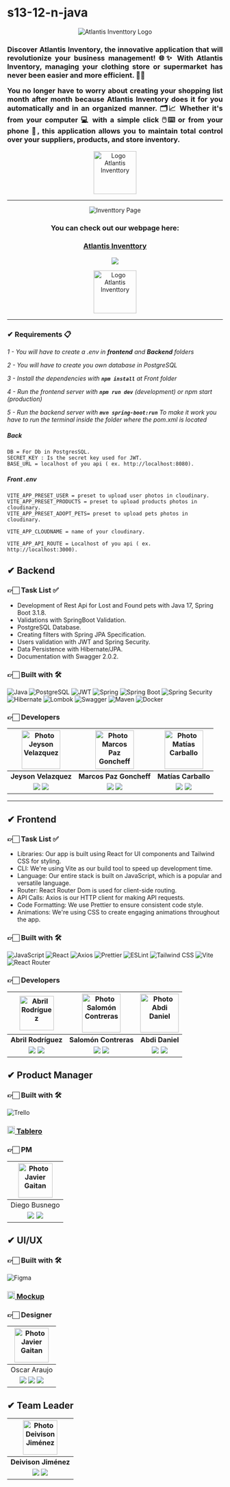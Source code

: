 # s13-12-n-java
<div align="center">

![Atlantis Inventtory Logo](https://i.postimg.cc/Pr1nSGf8/Atlantis-Inventtory.png)
</div>

<h3 align="justify">Discover Atlantis Inventory, the innovative application that will revolutionize your business management! 🌐✨ With Atlantis Inventory, managing your clothing store or supermarket has never been easier and more efficient. 🛒💼

You no longer have to worry about creating your shopping list month after month because Atlantis Inventory does it for you automatically and in an organized manner. 🗂️📈 Whether it's from your computer 💻 with a simple click 🖱️⌨️ or from your phone 📲, this application allows you to maintain total control over your suppliers, products, and store inventory.</h3>

<div align="center">

<img src=https://i.postimg.cc/KzhHkjLq/Logo.png alt="Logo Atlantis Inventtory" width=100>
</div>
<hr/>

<div align="center">

![Inventtory Page](https://i.postimg.cc/TPZGwvmG/Inventario.png)
</div>

<h3 align="center"  ><b>You can check out our webpage here:</b></h3>
<h3 align="center"><a href="https://compralisto0.vercel.app/" target="_blank" rel="noopener noreferrer"> Atlantis Inventtory </a></h3>
<p  align="center" ><a href="https://www.youtube.com/" target="_blank" rel="noopener noreferrer"> <img src="https://img.shields.io/badge/Video Preview%20-%23FF0000.svg?&style=for-the-badge&logo=YouTube&logoColor=white"/></a></p>
<div align="center">

<img src=https://i.postimg.cc/QNS7Ff6w/Logo-Circular.png alt="Logo Atlantis Inventtory" width=100>

</div>

<hr/>


### ✔ Requirements 📋

_1 - You will have to create a .env in **frontend** and **Backend** folders_

_2 - You will have to create you own database in PostgreSQL_

_3 - Install the dependencies with **`npm install`** at Front folder_

_4 - Run the frontend server with  **`npm run dev`** (development) or npm start (production)_

_5 - Run the backend server with  **`mvn spring-boot:run`** To make it work you have to run the terminal inside the folder where the pom.xml is located_

##### _Back_

```
DB = For Db in PostgresSQL.
SECRET_KEY : Is the secret key used for JWT.
BASE_URL = localhost of you api ( ex. http://localhost:8080).
```

##### _Front .env_

```
VITE_APP_PRESET_USER = preset to upload user photos in cloudinary.
VITE_APP_PRESET_PRODUCTS = preset to upload products photos in cloudinary.
VITE_APP_PRESET_ADOPT_PETS= preset to upload pets photos in cloudinary.

VITE_APP_CLOUDNAME = name of your cloudinary.

VITE_APP_API_ROUTE = Localhost of you api ( ex. http://localhost:3000).
```


## ✔ Backend

### 👉🏻 Task List ✅

- Development of Rest Api for Lost and Found pets with Java 17, Spring Boot 3.1.8.
- Validations with SpringBoot Validation.
- PostgreSQL Database.
- Creating filters with Spring JPA Specification.
- Users validation with JWT and Spring Security.
- Data Persistence with Hibernate/JPA.
- Documentation with Swagger 2.0.2.


### 👉🏻 Built with 🛠️
![Java](https://img.shields.io/badge/Java-orange?style=for-the-badge&logo=Java&logoColor=white)
![PostgreSQL](https://img.shields.io/badge/PostgreSQL-%234ea94b.svg?style=for-the-badge&logo=PostgreSQL&logoColor=000)
![JWT](https://img.shields.io/badge/JWT-blue.svg?style=for-the-badge&logo=JSONWebTokens&logoColor=%)
![Spring](https://img.shields.io/badge/Spring-gree?style=for-the-badge&logo=Spring&logoColor=000)
![Spring Boot](https://img.shields.io/badge/Spring_Boot-green?style=for-the-badge&logo=SpringBoot&logoColor=000)
![Spring Security](https://img.shields.io/badge/Spring_Security-37eb34?style=for-the-badge&logo=SpringSecurity&logoColor=000)
![Hibernate](https://img.shields.io/badge/Hibernate-0F9DCE?style=for-the-badge&logo=Hibernate&logoColor=000)
![Lombok](https://img.shields.io/badge/Lombok%20-%23430098.svg?&style=for-the-badge&logo=Lombok&logoColor=000)
![Swagger](https://img.shields.io/badge/Swagger%20-0abf28.svg?&style=for-the-badge&logo=Swagger&logoColor=000)
![Maven](https://img.shields.io/badge/Maven%20-9e0e7d.svg?&style=for-the-badge&logo=maven&logoColor=000)
![Docker](https://img.shields.io/badge/Docker%20-000.svg?&style=for-the-badge&logo=docker&logoColor=fff)

### 👉🏻 Developers

|<img src="https://i.postimg.cc/MTWdWGDg/Jeyson.jpg" alt="Photo Jeyson Velazquez" height=90>| <img src="https://i.postimg.cc/d1RFs9xC/Marcos.png" alt="Photo Marcos Paz Goncheff" height=90>| <img src="https://i.postimg.cc/90cMMwqD/Yo-panal.jpg" alt="Photo Matías Carballo" height=90>|
|:-:|:-:|:-:|
|**Jeyson Velazquez**| **Marcos Paz Goncheff**  | **Matías Carballo** |
| <a href="https://github.com/jeysonvelas" target="_blank"><img src="https://img.shields.io/badge/github-%23121011.svg?&style=for-the-badge&logo=github&logoColor=white"/></a>  <a href="https://www.linkedin.com/in/jeysonvelasquez/" target="_blank"><img src="https://img.shields.io/badge/linkedin%20-%230077B5.svg?&style=for-the-badge&logo=linkedin&logoColor=white"/></a> | <a href="https://github.com/marcosep192000" target="_blank"><img src="https://img.shields.io/badge/github-%23121011.svg?&style=for-the-badge&logo=github&logoColor=white"/></a> <a href="https://www.linkedin.com/in/marcos-paz-goncheff/" target="_blank"><img src="https://img.shields.io/badge/linkedin%20-%230077B5.svg?&style=for-the-badge&logo=linkedin&logoColor=white"/></a> | <a href="https://github.com/lokywolf2295" target="_blank"><img src="https://img.shields.io/badge/github-%23121011.svg?&style=for-the-badge&logo=github&logoColor=white"/></a>  <a href="https://www.linkedin.com/in/matias-es-carballo/" target="_blank"><img src="https://img.shields.io/badge/linkedin%20-%230077B5.svg?&style=for-the-badge&logo=linkedin&logoColor=white"/></a> ||

<hr/>

## ✔ Frontend

### 👉🏻 Task List ✅

- Libraries: Our app is built using React for UI components and Tailwind CSS for styling.
- CLI: We're using Vite as our build tool to speed up development time.
- Language: Our entire stack is built on JavaScript, which is a popular and versatile language.
- Router: React Router Dom is used for client-side routing.
- API Calls: Axios is our HTTP client for making API requests.
- Code Formatting: We use Prettier to ensure consistent code style.
- Animations: We're using CSS to create engaging animations throughout the app.


### 👉🏻 Built with 🛠️

![JavaScript](https://img.shields.io/badge/JavaScript-%23323330.svg?style=for-the-badge&logo=Javascript&logoColor=%23F7DF1E)
![React](https://img.shields.io/badge/React-149eca?style=for-the-badge&logo=react&logoColor=fff)
![Axios](https://img.shields.io/badge/Axios-172B4D?style=for-the-badge&logo=Axios&logoColor=fff)
![Prettier](https://img.shields.io/badge/Prettier-crimson?style=for-the-badge&logo=Prettier&logoColor=fff)
![ESLint](https://img.shields.io/badge/ESLint-000?style=for-the-badge&logo=ESLint&logoColor=fff)
![Tailwind CSS](https://img.shields.io/badge/Tailwind_CSS-38B2AC?style=for-the-badge&logo=TailwindCSS&logoColor=fff)
![Vite](https://img.shields.io/badge/Vite-646CFF?style=for-the-badge&logo=Vite&logoColor=fff)
![React Router](https://img.shields.io/badge/React_Router-CA4245?style=for-the-badge&logo=ReactRouter&logoColor=fff)


### 👉🏻 Developers

|<img src="https://i.postimg.cc/5yBc7H6k/Abril.jpg" alt="Abril Rodríguez" width=80>|<img src="https://i.postimg.cc/2Sr3SYV9/Salomon.jpg" alt="Photo Salomón Contreras" height=90>|<img src="https://i.postimg.cc/QxB33y89/Daniel.jpg" alt="Photo Abdi Daniel" height=90>| 
|:-:|:-:|:-:|
|**Abril Rodríguez**|**Salomón Contreras**|                                                                                                                                                                              **Abdi Daniel**| 
| <a href="https://github.com/abrilrod" target="_blank"><img src="https://img.shields.io/badge/github-%23121011.svg?&style=for-the-badge&logo=github&logoColor=white"/></a> <a href="https://www.linkedin.com/in/abril-rodr%C3%ADguez-907b95278/" target="_blank"><img src="https://img.shields.io/badge/linkedin%20-%230077B5.svg?&style=for-the-badge&logo=linkedin&logoColor=white"/></a> | <a href="https://github.com/salomoncjl" target="_blank"><img src="https://img.shields.io/badge/github-%23121011.svg?&style=for-the-badge&logo=github&logoColor=white"/></a> <a href="https://www.linkedin.com/in/salomoncjl/" target="_blank"><img src="https://img.shields.io/badge/linkedin%20-%230077B5.svg?&style=for-the-badge&logo=linkedin&logoColor=white"/></a> | <a href="https://github.com/abdidaniel" target="_blank"><img src="https://img.shields.io/badge/github-%23121011.svg?&style=for-the-badge&logo=github&logoColor=white"/></a> <a href=" https://www.linkedin.com/in/abdidanielescobarm" target="_blank"><img src="https://img.shields.io/badge/linkedin%20-%230077B5.svg?&style=for-the-badge&logo=linkedin&logoColor=white"/></a> ||

## ✔ Product Manager

### 👉🏻 Built with 🛠️

![Trello](https://img.shields.io/badge/Trello-%231563FF.svg?style=for-the-badge&logo=Trello&logoColor=white)

### <a href="https://trello.com/w/s13121"><img height="18px" src="https://img.icons8.com/color/344/trello--v1.png"/> Tablero</a>

### 👉🏻 PM

|                                                                                                                                                         <img src="https://i.postimg.cc/L5xBDdr7/Diego.jpg" alt="Photo Javier Gaitan" width=80>                                                                                                                                                         |
|:------------------------------------------------------------------------------------------------------------------------------------------------------------------------------------------------------------------------------------------------------------------------------------------------------------------------------------------------------------------------------------------------------:|
|                                                                                                                                                                                             Diego Busnego                                                                                                                                                                                              |
| <a href="https://github.com/KingDiegato"><img src="https://img.shields.io/badge/github-%23121011.svg?&style=for-the-badge&logo=github&logoColor=white"/></a> <a href="https://www.linkedin.com/in/diego-busnego" target="_blank"><img src="https://img.shields.io/badge/linkedin%20-%230077B5.svg?&style=for-the-badge&logo=linkedin&logoColor=white"/></a> ||

## ✔ UI/UX

### 👉🏻 Built with 🛠️

![Figma](https://img.shields.io/badge/Figma-%23F24E1E.svg?style=for-the-badge&logo=Figma&logoColor=white)

### <a href="https://www.figma.com/file/XnNQavaV6Defiw5ZpBHP5F/Inventory-Managment-for-No-Country?type=design&node-id=58056-8075&mode=design&t=DHEd59iBiSFGclfZ-0"><img height="18px" src="https://img.icons8.com/color/344/figma--v1.png"/> Mockup</a>

### 👉🏻 Designer

|                                                                                                                                                           <img src="https://i.postimg.cc/WzFPNSpD/Oskar.jpg" alt="Photo Javier Gaitan" width=80>                                                                                                                                                            |
|:------------------------------------------------------------------------------------------------------------------------------------------------------------------------------------------------------------------------------------------------------------------------------------------------------------------------------------------------------------------------------------------------------------:|
|                                                                                                                                                                                                 Oscar Araujo                                                                                                                                                                                                 |
| <a href="https://www.behance.net/oscararaujo4/infon" target="_blank"><img src="https://img.shields.io/badge/Behance-%2320232a.svg?style=for-the-badge&logo=Behance&logoColor=%%2361DAFB"/></a> <a href="https://www.linkedin.com/in/oscar-araujo-05303a30" target="_blank"><img src="https://img.shields.io/badge/linkedin%20-%230077B5.svg?&style=for-the-badge&logo=linkedin&logoColor=white"/></a> <a href="https://github.com/OskrAraujo"><img src="https://img.shields.io/badge/github-%23121011.svg?&style=for-the-badge&logo=github&logoColor=white"/></a>||



## ✔ Team Leader

| <img src="https://i.postimg.cc/Z5kY1zNR/Deivison.jpg" alt="Photo Deivison Jiménez" width=80> |
|:-:|
| **Deivison Jiménez** |
|<a href="https://github.com/Deivison81"><img src="https://img.shields.io/badge/github-%23121011.svg?&style=for-the-badge&logo=github&logoColor=white"/></a> <a href="https://www.linkedin.com/in/deivison-jimenez/" target="_blank"><img src="https://img.shields.io/badge/linkedin%20-%230077B5.svg?&style=for-the-badge&logo=linkedin&logoColor=white"/></a> ||

